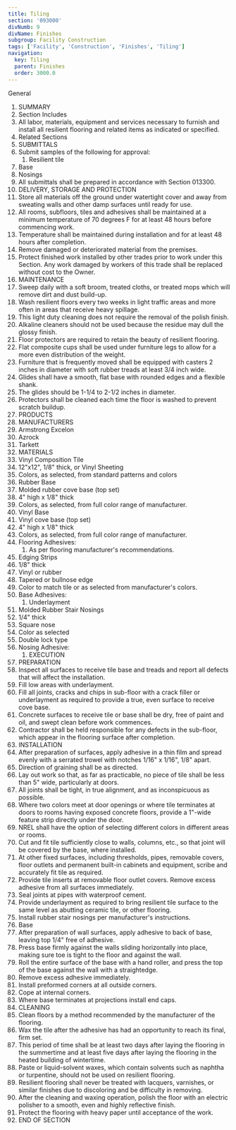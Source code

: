 ```yaml
---
title: Tiling
section: '093000'
divNumb: 9
divName: Finishes
subgroup: Facility Construction
tags: ['Facility', 'Construction', 'Finishes', 'Tiling']
navigation:
  key: Tiling
  parent: Finishes
  order: 3000.0
---
```



General
   1. SUMMARY
   1. Section Includes
   1. All labor, materials, equipment and services necessary to furnish and install all resilient flooring and related items as indicated or specified.
   1. Related Sections
   1. SUBMITTALS
   1. Submit samples of the following for approval:
      1. Resilient tile
   1. Base
   1. Nosings
   1. All submittals shall be prepared in accordance with Section 013300.
   1. DELIVERY, STORAGE AND PROTECTION
   1. Store all materials off the ground under watertight cover and away from sweating walls and other damp surfaces until ready for use.
   1. All rooms, subfloors, tiles and adhesives shall be maintained at a minimum temperature of 70 degrees F for at least 48 hours before commencing work.
   1. Temperature shall be maintained during installation and for at least 48 hours after completion.
   1. Remove damaged or deteriorated material from the premises.
   1. Protect finished work installed by other trades prior to work under this Section. Any work damaged by workers of this trade shall be replaced without cost to the Owner.
   1. MAINTENANCE
   1. Sweep daily with a soft broom, treated cloths, or treated mops which will remove dirt and dust build-up.
   1. Wash resilient floors every two weeks in light traffic areas and more often in areas that receive heavy spillage.
   1. This light duty cleaning does not require the removal of the polish finish.
   1. Alkaline cleaners should not be used because the residue may dull the glossy finish.
   1. Floor protectors are required to retain the beauty of resilient flooring.
   1. Flat composite cups shall be used under furniture legs to allow for a more even distribution of the weight.
   1. Furniture that is frequently moved shall be equipped with casters 2 inches in diameter with soft rubber treads at least 3/4 inch wide.
   1. Glides shall have a smooth, flat base with rounded edges and a flexible shank.
   1. The glides should be 1-1/4 to 2-1/2 inches in diameter.
   1. Protectors shall be cleaned each time the floor is washed to prevent scratch buildup.
   1. PRODUCTS
   1. MANUFACTURERS
   1. Armstrong Excelon
   1. Azrock
   1. Tarkett
   1. MATERIALS
   1. Vinyl Composition Tile
   1. 12"x12", 1/8" thick, or Vinyl Sheeting
   1. Colors, as selected, from standard patterns and colors
   1. Rubber Base
   1. Molded rubber cove base (top set)
   1. 4" high x 1/8" thick
   1. Colors, as selected, from full color range of manufacturer.
   1. Vinyl Base
   1. Vinyl cove base (top set)
   1. 4" high x 1/8" thick
   1. Colors, as selected, from full color range of manufacturer.
   1. Flooring Adhesives:
      1. As per flooring manufacturer's recommendations.
   1. Edging Strips
   1. 1/8" thick
   1. Vinyl or rubber
   1. Tapered or bullnose edge
   1. Color to match tile or as selected from manufacturer's colors.
   1. Base Adhesives:
      1. Underlayment
   1. Molded Rubber Stair Nosings
   1. 1/4" thick
   1. Square nose
   1. Color as selected
   1. Double lock type
   1. Nosing Adhesive:
      1. EXECUTION
   1. PREPARATION
   1. Inspect all surfaces to receive tile base and treads and report all defects that will affect the installation.
   1. Fill low areas with underlayment.
   1. Fill all joints, cracks and chips in sub-floor with a crack filler or underlayment as required to provide a true, even surface to receive cove base.
   1. Concrete surfaces to receive tile or base shall be dry, free of paint and oil, and swept clean before work commences.
   1. Contractor shall be held responsible for any defects in the sub-floor, which appear in the flooring surface after completion.
   1. INSTALLATION
   1. After preparation of surfaces, apply adhesive in a thin film and spread evenly with a serrated trowel with notches 1/16" x 1/16", 1/8" apart.
   1. Direction of graining shall be as directed.
   1. Lay out work so that, as far as practicable, no piece of tile shall be less than 5" wide, particularly at doors.
   1. All joints shall be tight, in true alignment, and as inconspicuous as possible.
   1. Where two colors meet at door openings or where tile terminates at doors to rooms having exposed concrete floors, provide a 1"-wide feature strip directly under the door.
   1. NREL shall have the option of selecting different colors in different areas or rooms.
   1. Cut and fit tile sufficiently close to walls, columns, etc., so that joint will be covered by the base, where installed.
   1. At other fixed surfaces, including thresholds, pipes, removable covers, floor outlets and permanent built-in cabinets and equipment, scribe and accurately fit tile as required.
   1. Provide tile inserts at removable floor outlet covers. Remove excess adhesive from all surfaces immediately.
   1. Seal joints at pipes with waterproof cement.
   1. Provide underlayment as required to bring resilient tile surface to the same level as abutting ceramic tile, or other flooring.
   1. Install rubber stair nosings per manufacturer's instructions.
   1. Base
   1. After preparation of wall surfaces, apply adhesive to back of base, leaving top 1/4" free of adhesive.
   1. Press base firmly against the walls sliding horizontally into place, making sure toe is tight to the floor and against the wall.
   1. Roll the entire surface of the base with a hand roller, and press the top of the base against the wall with a straightedge.
   1. Remove excess adhesive immediately.
   1. Install preformed corners at all outside corners.
   1. Cope at internal corners.
   1. Where base terminates at projections install end caps.
   1. CLEANING
   1. Clean floors by a method recommended by the manufacturer of the flooring.
   1. Wax the tile after the adhesive has had an opportunity to reach its final, firm set.
   1. This period of time shall be at least two days after laying the flooring in the summertime and at least five days after laying the flooring in the heated building of wintertime.
   1. Paste or liquid-solvent waxes, which contain solvents such as naphtha or turpentine, should not be used on resilient flooring.
   1. Resilient flooring shall never be treated with lacquers, varnishes, or similar finishes due to discoloring and be difficulty in removing.
   1. After the cleaning and waxing operation, polish the floor with an electric polisher to a smooth, even and highly reflective finish.
   1. Protect the flooring with heavy paper until acceptance of the work.
1. END OF SECTION

